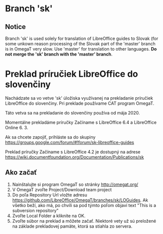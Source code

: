 # Branch 'sk'
## Notice
Branch 'sk' is used solely for translation of LibreOffice guides to Slovak (for some unkown reason processing of the Slovak part of the 'master' branch is in OmegaT very slow. Use 'master' for translation to other languages. **Do not merge the 'sk' branch with the 'master' branch**.

# Preklad príručiek LibreOffice do slovenčiny
Nachádzate sa vo vetve 'sk' úložiska využívanej na prekladanie príručiek LibreOffice do slovenčiny. Pri preklade používame CAT program OmegaT.

Táto vetva sa na prekladanie do slovenčiny používa od mája 2020.

Momentálne prekladáme príručky Začíname s LibreOffice 6.4 a LibreOffice Online 6. 3.

Ak sa chcete zapojiť, prihláste sa do skupiny https://groups.google.com/forum/#!forum/sk-libreoffice-guides

Preklad príručky Začíname s LibreOffice 4.2 je dostupný na adrese https://wiki.documentfoundation.org/Documentation/Publications/sk 

## Ako začať
1. Nainštalujte si program OmegaT so stránky http://omegat.org/
1. V OmegaT zvoľte Project/Download team project
1. Do poľa Repository Url vložte adresu https://github.com/LibreOffice/OmegaT/branches/sk/LOGuides. Ak všetko beží, ako má, po chvíli sa pod týmto poľom objaví text "This is a subversion repository"
1. Zvoľte Local Folder a kliknite na OK.
1. Zvoľte súbor na preklad a môžete začať. Niektoré vety už sú preložené na základe prekladovej pamäte, ktorá sa stiahla zo servera. 

